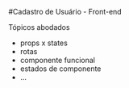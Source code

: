 #Cadastro de Usuário - Front-end

Tópicos abodados
  * props x states
  * rotas
  * componente funcional
  * estados de componente
  * ...

